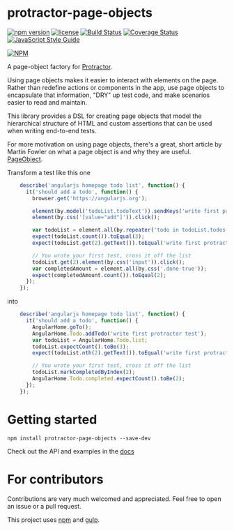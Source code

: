 # protractor-page-objects

[![npm version](https://img.shields.io/npm/v/protractor-page-objects.svg)](https://www.npmjs.com/package/protractor-page-objects)
[![license](https://img.shields.io/npm/l/protractor-page-objects.svg)](https://www.npmjs.com/package/protractor-page-objects)
[![Build Status](https://travis-ci.org/digitil/protractor-page-objects.svg)](https://travis-ci.org/digitil/protractor-page-objects)
[![Coverage Status](https://coveralls.io/repos/digitil/protractor-page-objects/badge.svg?branch=master&service=github)](https://coveralls.io/github/digitil/protractor-page-objects?branch=master)
[![JavaScript Style Guide](https://img.shields.io/badge/code_style-standard-brightgreen.svg)](https://standardjs.com)

[![NPM](https://nodei.co/npm/protractor-page-objects.png)](https://www.npmjs.com/package/protractor-page-objects)

A page-object factory for [Protractor][].

Using page objects makes it easier to interact with elements on the page. Rather than redefine actions or components in the app, use page objects to encapsulate that information, "DRY" up test code, and make scenarios easier to read and maintain.

This library provides a DSL for creating page objects that model the hierarchical structure of HTML and custom assertions that can be used when writing end-to-end tests.

For more motivation on using page objects, there's a great, short article by Martin Fowler on what a page object is and why they are useful. [PageObject](http://martinfowler.com/bliki/PageObject.html).

Transform a test like this one

```javascript
    describe('angularjs homepage todo list', function() {
      it('should add a todo', function() {
        browser.get('https://angularjs.org');

        element(by.model('todoList.todoText')).sendKeys('write first protractor test');
        element(by.css('[value="add"]')).click();

        var todoList = element.all(by.repeater('todo in todoList.todos'));
        expect(todoList.count()).toEqual(3);
        expect(todoList.get(2).getText()).toEqual('write first protractor test');

        // You wrote your first test, cross it off the list
        todoList.get(2).element(by.css('input')).click();
        var completedAmount = element.all(by.css('.done-true'));
        expect(completedAmount.count()).toEqual(2);
      });
    });
```

into

```javascript
    describe('angularjs homepage todo list', function() {
      it('should add a todo', function() {
        AngularHome.goTo();
        AngularHome.Todo.addTodo('write first protractor test');
        var todoList = AngularHome.Todo.list;
        todoList.expectCount().toBe(3);
        expect(todoList.nth(2).getText()).toEqual('write first protractor test');

        // You wrote your first test, cross it off the list
        todoList.markCompletedByIndex(2);
        AngularHome.Todo.completed.expectCount().toBe(2);
      });
    });
```

# Getting started

    npm install protractor-page-objects --save-dev

Check out the API and examples in the [docs](http://digitil.github.io/protractor-page-objects/)

# For contributors

Contributions are very much welcomed and appreciated. Feel free to open an issue or a pull request.

This project uses [npm][] and [gulp][].


[protractor]: http://www.protractortest.org/
[npm]: https://www.npmjs.com/#getting-started
[gulp]: https://github.com/gulpjs/gulp/blob/master/docs/getting-started.md
